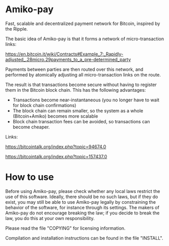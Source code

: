 Amiko-pay
=========

Fast, scalable and decentralized payment network for Bitcoin, inspired by the Ripple.

The basic idea of Amiko-pay is that it forms a network of micro-transaction links:

https://en.bitcoin.it/wiki/Contracts#Example_7:_Rapidly-adjusted_.28micro.29payments_to_a_pre-determined_party

Payments between parties are then routed over this network, and performed by
atomically adjusting all micro-transaction links on the route.

The result is that transactions become secure without having to register them in
the Bitcoin block chain. This has the following advantages:
* Transactions become near-instantaneous (you no longer have to wait for block chain confirmations)
* The block chain can remain smaller, so the system as a whole (Bitcoin+Amiko) becomes more scalable
* Block chain transaction fees can be avoided, so transactions can become cheaper.

Links:

https://bitcointalk.org/index.php?topic=94674.0

https://bitcointalk.org/index.php?topic=157437.0


How to use
==========

Before using Amiko-pay, please check whether any local laws restrict the use of
this software. Ideally, there should be no such laws, but if they do exist,
you may still be able to use Amiko-pay legally by constraining the behavior of
the software, for instance through its settings. The makers of Amiko-pay do not
encourage breaking the law; if you decide to break the law, you do this at
your own responsibility.

Please read the file "COPYING" for licensing information.

Compilation and installation instructions can be found in the file "INSTALL".

